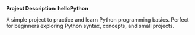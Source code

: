 **Project Description: helloPython**  

A simple project to practice and learn Python programming basics. Perfect for beginners exploring Python syntax, concepts, and small projects.
